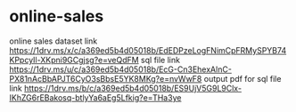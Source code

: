 # online-sales
online sales dataset link
https://1drv.ms/x/c/a369ed5b4d05018b/EdEDPzeLogFNimCpFRMySPYB74KPpcyIl-XKpni9GCgjsg?e=veQdFM
sql file link
https://1drv.ms/u/c/a369ed5b4d05018b/EcG-Cn3EhexAlnC-PX81nAcBbAPJT6CyO3sBbsE5YK8MKg?e=nvWwF8
output pdf for sql file link
https://1drv.ms/b/c/a369ed5b4d05018b/ES9UjV5G9L9Clx-IKhZG6rEBakosq-btlyYa6aEg5Lfkig?e=THa3ye
